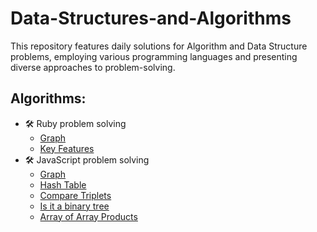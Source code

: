 # Data-Structures-and-Algorithms
This repository features daily solutions for Algorithm and Data Structure problems, employing various programming languages and presenting diverse approaches to problem-solving.

## Algorithms:
  - 🛠 Ruby problem solving
    - [Graph](./problem-solving-js/graph.js)
    - [Key Features](#key-features)
  - 🛠 JavaScript problem solving
    - [Graph](./problem-solving-js/graph.js)
    - [Hash Table](./problem-solving-js/hashTable.js)
    - [Compare Triplets](./problem-solving-js/compareTriplets.js)
    - [Is it a binary tree](./problem-solving-js/is-it-a-binary-search-tree.js)
    - [Array of Array Products](./)
